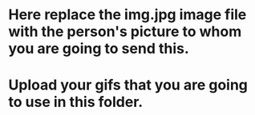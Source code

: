# Here replace the img.jpg image file with the person's picture to whom you are going to send this.
# Upload your gifs that you are going to use in this folder.
